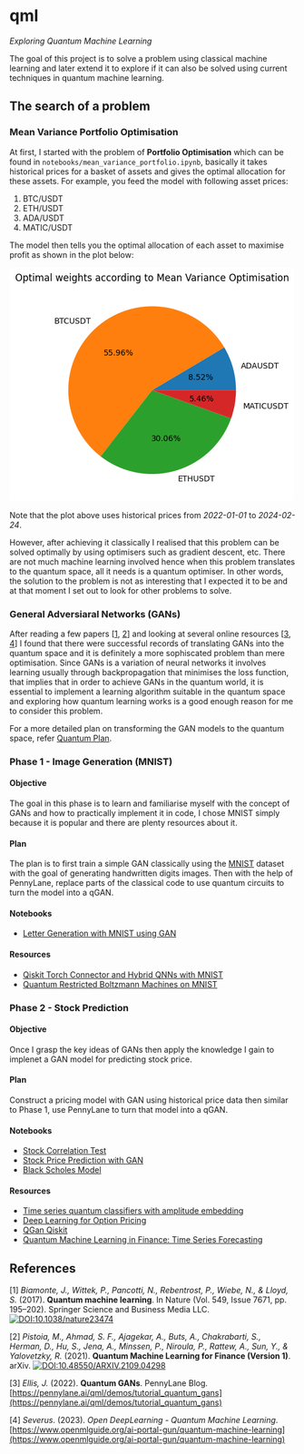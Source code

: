 # qml

*Exploring Quantum Machine Learning*

The goal of this project is to solve a problem using classical machine learning and later extend it to explore if it can also be solved using current techniques in quantum machine learning.

## The search of a problem

### Mean Variance Portfolio Optimisation

At first, I started with the problem of **Portfolio Optimisation** which can be found in `notebooks/mean_variance_portfolio.ipynb`, basically it takes historical prices for a basket of assets and gives the optimal allocation for these assets. For example, you feed the model with following asset prices:

1. BTC/USDT
2. ETH/USDT
3. ADA/USDT
4. MATIC/USDT

The model then tells you the optimal allocation of each asset to maximise profit as shown in the plot below:

![Mean Variance Porfolio](images/mvp.png)

Note that the plot above uses historical prices from *2022-01-01* to *2024-02-24*. 

However, after achieving it classically I realised that this problem can be solved optimally by using optimisers such as gradient descent, etc. There are not much machine learning involved hence when this problem translates to the quantum space, all it needs is a quantum optimiser. In other words, the solution to the problem is not as interesting that I expected it to be and at that moment I set out to look for other problems to solve.

### General Adversiaral Networks (GANs) 

After reading a few papers [[1](#1), [2](#2)] and looking at several online resources [[3](#3), [4](#4)] I found that there were successful records of translating GANs into the quantum space and it is definitely a more sophiscated problem than mere optimisation. Since GANs is a variation of neural networks it involves learning usually through backpropagation that minimises the loss function, that implies that in order to achieve GANs in the quantum world, it is essential to implement a learning algorithm suitable in the quantum space and exploring how quantum learning works is a good enough reason for me to consider this problem.

For a more detailed plan on transforming the GAN models to the quantum space, refer [Quantum Plan](/quantum_plan.md).

### Phase 1 - Image Generation (MNIST)

#### Objective

The goal in this phase is to learn and familiarise myself with the concept of GANs and how to practically implement it in code, I chose MNIST simply because it is popular and there are plenty resources about it.

#### Plan

The plan is to first train a simple GAN classically using the [MNIST](https://archive.ics.uci.edu/dataset/683/mnist+database+of+handwritten+digits) dataset with the goal of generating handwritten digits images. Then with the help of PennyLane, replace parts of the classical code to use quantum circuits to turn the model into a qGAN.

#### Notebooks

- [Letter Generation with MNIST using GAN](/notebooks/mnist/mnist_gan.ipynb)

#### Resources

- [Qiskit Torch Connector and Hybrid QNNs with MNIST](https://qiskit-community.github.io/qiskit-machine-learning/tutorials/05_torch_connector.html)
- [Quantum Restricted Boltzmann Machines on MNIST](https://github.com/mareksubocz/QRBM-qiskit/blob/master/machine-learning-qiskit-pytorch-fixed-working-copy-3-digits-try.ipynb)

### Phase 2 - Stock Prediction

#### Objective

Once I grasp the key ideas of GANs then apply the knowledge I gain to implenet a GAN model for predicting stock price. 

#### Plan

Construct a pricing model with GAN using historical price data then similar to Phase 1, use PennyLane to turn that model into a qGAN.

#### Notebooks

- [Stock Correlation Test](/notebooks/stock/stock_selection.ipynb)
- [Stock Price Prediction with GAN](/notebooks/stock/stock_gan.ipynb)
- [Black Scholes Model](/notebooks/stock/black_scholes.ipynb)

#### Resources

- [Time series quantum classifiers with amplitude embedding](https://link.springer.com/article/10.1007/s42484-023-00133-0#:~:text=In%20this%20work%2C%20we%20encode,2%5En%20with%20unitary%20norm.)
- [Deep Learning for Option Pricing](https://blog.dataiku.com/using-deep-learning-for-better-option-pricing)
- [QGan Qiskit](https://github.com/Qiskit/textbook/blob/main/notebooks/quantum-machine-learning/qgan.ipynb)
- [Quantum Machine Learning in Finance: Time Series Forecasting](https://arxiv.org/abs/2202.00599)

## References

<a id="1">[1]</a>
*Biamonte, J., Wittek, P., Pancotti, N., Rebentrost, P., Wiebe, N., & Lloyd, S.* (2017). **Quantum machine learning**. In Nature (Vol. 549, Issue 7671, pp. 195–202). Springer Science and Business Media LLC. [![DOI:10.1038/nature23474](https://zenodo.org/badge/DOI/10.1038/nature23474.svg)](https://doi.org/10.1038/nature23474)

<a id="2">[2]</a>
*Pistoia, M., Ahmad, S. F., Ajagekar, A., Buts, A., Chakrabarti, S., Herman, D., Hu, S., Jena, A., Minssen, P., Niroula, P., Rattew, A., Sun, Y., & Yalovetzky, R.* (2021). **Quantum Machine Learning for Finance (Version 1)**. arXiv. [![DOI:10.48550/ARXIV.2109.04298](https://zenodo.org/badge/DOI/10.48550/arxiv.2109.04298.svg)](https://doi.org/10.48550/arxiv.2109.04298)

<a id="3">[3]</a>
*Ellis, J.* (2022). **Quantum GANs**. PennyLane Blog. [https://pennylane.ai/qml/demos/tutorial_quantum_gans](https://pennylane.ai/qml/demos/tutorial_quantum_gans)

<a id="4">[4]</a>
*Severus*. (2023). *Open DeepLearning - Quantum Machine Learning*. [https://www.openmlguide.org/ai-portal-gun/quantum-machine-learning](https://www.openmlguide.org/ai-portal-gun/quantum-machine-learning)